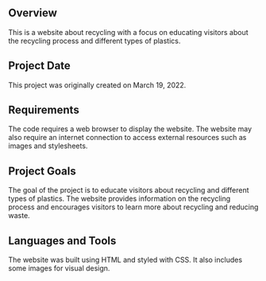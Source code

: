 ## Overview
This is a website about recycling with a focus on educating visitors about the recycling process and different types of plastics.

## Project Date
This project was originally created on March 19, 2022.

## Requirements
The code requires a web browser to display the website. The website may also require an internet connection to access external resources such as images and stylesheets.

## Project Goals
The goal of the project is to educate visitors about recycling and different types of plastics. The website provides information on the recycling process and encourages visitors to learn more about recycling and reducing waste.

## Languages and Tools
The website was built using HTML and styled with CSS. It also includes some images for visual design.

